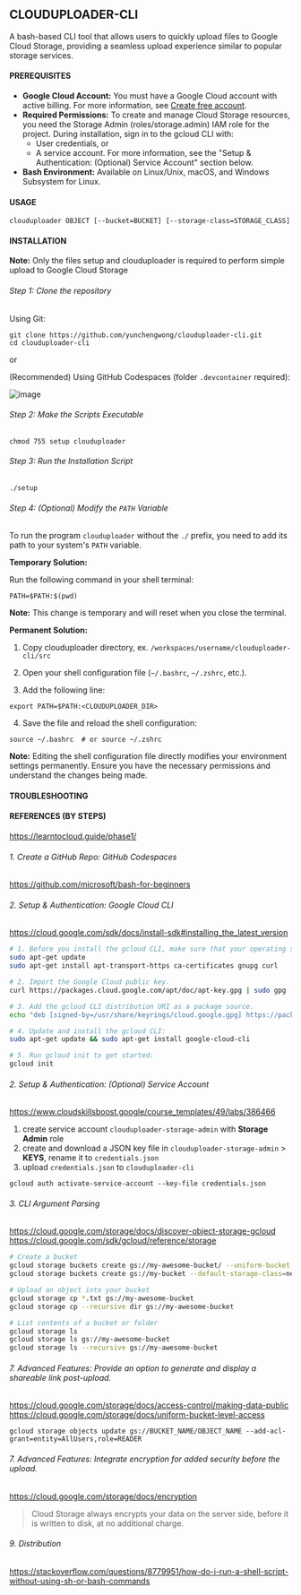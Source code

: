## CLOUDUPLOADER-CLI

A bash-based CLI tool that allows users to quickly upload files to Google Cloud Storage, providing a seamless upload experience similar to popular storage services.

#### PREREQUISITES

- **Google Cloud Account:** You must have a Google Cloud account with active billing. For more information, see [Create free account](https://www.googleadservices.com/pagead/aclk?sa=L&ai=DChcSEwjv4rag0YiHAxWL4RYFHelWBqoYABABGgJ0bA&co=1&ase=2&gclid=CjwKCAjwyo60BhBiEiwAHmVLJcA7TabY8sV7owWMwhfaBI9U_3A1qSMIimrhMpXi4HVE5Gx-oI-LjhoCo0wQAvD_BwE&ei=yheEZpDINLeF4-EPwvaCiAE&ohost=www.google.com&cid=CAESVeD2brbPcj_YXbA6und6jqaPM94VVZu70iyOdtc6jG8nz_HwuVI3QFrinlciXwXvocM485XEMkE9HPx8hmXk4bhd5ZSuS2M580J4Dw9ApjvAN3ZOnYo&sig=AOD64_2zm-TBrPQGuwtu9BNoMLZM2qPAlg&q&sqi=2&nis=6&adurl&ved=2ahUKEwiQ1ayg0YiHAxW3wjgGHUK7ABEQqyQoAHoECBEQDA).
- **Required Permissions:** To create and manage Cloud Storage resources, you need the Storage Admin (roles/storage.admin) IAM role for the project. During installation, sign in to the gcloud CLI with:
	- User credentials, or
	- A service account. For more information, see the "Setup & Authentication: (Optional) Service Account" section below.
- **Bash Environment:** Available on Linux/Unix, macOS, and Windows Subsystem for Linux.

#### USAGE

```
clouduploader OBJECT [--bucket=BUCKET] [--storage-class=STORAGE_CLASS]
```

#### INSTALLATION 

**Note:** Only the files setup and clouduploader is required to perform simple upload to Google Cloud Storage

###### Step 1: Clone the repository

Using Git:

```
git clone https://github.com/yunchengwong/clouduploader-cli.git
cd clouduploader-cli
```

or

(Recommended) Using GitHub Codespaces (folder `.devcontainer` required):

![image](https://github.com/yunchengwong/clouduploader-cli/assets/48376163/864241a6-1df9-4a03-bf14-e2cbd49c7761)

###### Step 2: Make the Scripts Executable

```
chmod 755 setup clouduploader
```

###### Step 3: Run the Installation Script

```
./setup
```

###### Step 4: (Optional) Modify the `PATH` Variable

To run the program `clouduploader` without the `./` prefix, you need to add its path to your system's `PATH` variable.

**Temporary Solution:**

Run the following command in your shell terminal:

```
PATH=$PATH:$(pwd)
```

**Note:** This change is temporary and will reset when you close the terminal.

**Permanent Solution:**

1. Copy clouduploader directory, ex. `/workspaces/username/clouduploader-cli/src`

2. Open your shell configuration file (`~/.bashrc`, `~/.zshrc`, etc.).

3. Add the following line:

```
export PATH=$PATH:<CLOUDUPLOADER_DIR>
```

4. Save the file and reload the shell configuration:

```
source ~/.bashrc  # or source ~/.zshrc
```

**Note:** Editing the shell configuration file directly modifies your environment settings permanently. Ensure you have the necessary permissions and understand the changes being made.

#### TROUBLESHOOTING

#### REFERENCES (BY STEPS)

https://learntocloud.guide/phase1/

###### 1. Create a GitHub Repo: GitHub Codespaces

https://github.com/microsoft/bash-for-beginners

###### 2. Setup & Authentication: Google Cloud CLI

https://cloud.google.com/sdk/docs/install-sdk#installing_the_latest_version

```bash
# 1. Before you install the gcloud CLI, make sure that your operating system meets the following requirements:
sudo apt-get update
sudo apt-get install apt-transport-https ca-certificates gnupg curl

# 2. Import the Google Cloud public key.
curl https://packages.cloud.google.com/apt/doc/apt-key.gpg | sudo gpg --dearmor -o /usr/share/keyrings/cloud.google.gpg

# 3. Add the gcloud CLI distribution URI as a package source.
echo "deb [signed-by=/usr/share/keyrings/cloud.google.gpg] https://packages.cloud.google.com/apt cloud-sdk main" | sudo tee -a /etc/apt/sources.list.d/google-cloud-sdk.list

# 4. Update and install the gcloud CLI:
sudo apt-get update && sudo apt-get install google-cloud-cli

# 5. Run gcloud init to get started:
gcloud init
```

###### 2. Setup & Authentication: (Optional) Service Account

https://www.cloudskillsboost.google/course_templates/49/labs/386466

1. create service account `clouduploader-storage-admin` with **Storage Admin** role
2. create and download a JSON key file in `clouduploader-storage-admin` > **KEYS**, rename it to `credentials.json`
3. upload `credentials.json` to `clouduploader-cli`

```
gcloud auth activate-service-account --key-file credentials.json
```

###### 3. CLI Argument Parsing

https://cloud.google.com/storage/docs/discover-object-storage-gcloud
https://cloud.google.com/sdk/gcloud/reference/storage

```bash
# Create a bucket
gcloud storage buckets create gs://my-awesome-bucket/ --uniform-bucket-level-access
gcloud storage buckets create gs://my-bucket --default-storage-class=nearline --location=asia

# Upload an object into your bucket
gcloud storage cp *.txt gs://my-awesome-bucket
gcloud storage cp --recursive dir gs://my-awesome-bucket

# List contents of a bucket or folder
gcloud storage ls
gcloud storage ls gs://my-awesome-bucket
gcloud storage ls --recursive gs://my-awesome-bucket
```

###### 7. Advanced Features: Provide an option to generate and display a shareable link post-upload.

https://cloud.google.com/storage/docs/access-control/making-data-public
https://cloud.google.com/storage/docs/uniform-bucket-level-access

```
gcloud storage objects update gs://BUCKET_NAME/OBJECT_NAME --add-acl-grant=entity=AllUsers,role=READER
```

###### 7. Advanced Features: Integrate encryption for added security before the upload.

https://cloud.google.com/storage/docs/encryption

> Cloud Storage always encrypts your data on the server side, before it is written to disk, at no additional charge.

###### 9. Distribution

https://stackoverflow.com/questions/8779951/how-do-i-run-a-shell-script-without-using-sh-or-bash-commands
